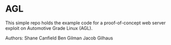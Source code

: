 # AGL

This simple repo holds the example code for a proof-of-concept web server exploit on Automotive Grade Linux (AGL). 

Authors: 
Shane Canfield
Ben Gilman
Jacob Gilhaus
